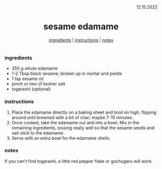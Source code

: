 <p align="right">12.15.2022</p>

<h1 align="center">sesame edamame</h1>

<div align="center">
  <a href="#ingredients">ingredients</a> | 
  <a href="#instructions">instructions</a> | 
  <a href="#notes">notes</a>
</div>
<br>

### ingredients
- 250 g whole edamame 
- 1-2 Tbsp black sesame; broken up in mortar and pestle 
- 1 tsp sesame oil 
- pinch or two of kosher salt 
- togarashi (optional)  

### instructions
1. Place the edamame directly on a baking sheet and broil on high, flipping around until browned with a bit of char; maybe 7-15 minutes. 
1. Once cooked, take the edamame out and into a bowl.  Mix in the remaining ingredients, tossing really well so that the sesame seeds and salt stick to the edamame.
1. Serve with an extra bowl for the edamame shells.

### notes
If you can't find togarashi, a little red pepper flake or gochugaru will work.

